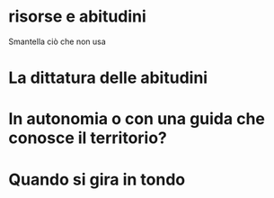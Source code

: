 # risorse e abitudini

Smantella ciò che non usa

# La dittatura delle abitudini

# In autonomia o con una guida che conosce il territorio?

# Quando si gira in tondo 


<!--stackedit_data:
eyJoaXN0b3J5IjpbNDAyMzU4Njc2XX0=
-->
